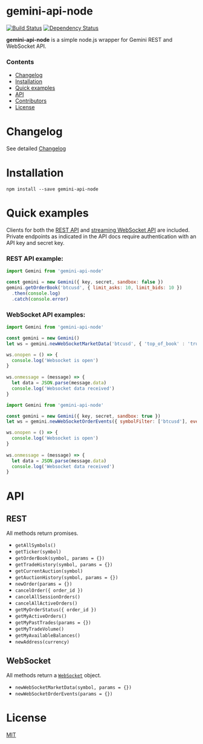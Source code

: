 gemini-api-node
====
[![Build Status](https://travis-ci.com/dutu/gemini-api-node.svg?branch=master)](https://travis-ci.com/dutu/gemini-api-node) [![Dependency Status](https://dependencyci.com/github/dutu/gemini-api-node/badge)](https://dependencyci.com/github/dutu/gemini-api-node) 

**gemini-api-node** is a simple node.js wrapper for Gemini REST and WebSocket API.

### Contents
* [Changelog](#changelog)
* [Installation](#installation)
* [Quick examples](#quick-examples)
* [API](#api)
* [Contributors](#contributors)
* [License](#license)


# Changelog

See detailed [Changelog](CHANGELOG.md)

# Installation

```
npm install --save gemini-api-node
```

# Quick examples

Clients for both the [REST API](https://docs.gemini.com/rest-api/) and
[streaming WebSocket API](https://docs.gemini.com/websocket-api/) are included.
Private endpoints as indicated in the API docs require authentication with an API
key and secret key.

### REST API example:

```js
import Gemini from 'gemini-api-node'

const gemini = new Gemini({ key, secret, sandbox: false })
gemini.getOrderBook('btcusd', { limit_asks: 10, limit_bids: 10 })
  .then(console.log)
  .catch(console.error)
```

### WebSocket API examples:

```js
import Gemini from 'gemini-api-node'

const gemini = new Gemini()
let ws = gemini.newWebSocketMarketData('btcusd', { 'top_of_book' : 'true', 'offers': true })

ws.onopen = () => {
  console.log('Websocket is open')
}
  
ws.onmessage = (message) => {
  let data = JSON.parse(message.data)
  console.log('Websocket data received')
}
```

```js
import Gemini from 'gemini-api-node'

const gemini = new Gemini({ key, secret, sandbox: true })
let ws = gemini.newWebSocketOrderEvents({ symbolFilter: ['btcusd'], eventTypeFilter: ['fill', 'closed']})

ws.onopen = () => {
  console.log('Websocket is open')
}
  
ws.onmessage = (message) => {
  let data = JSON.parse(message.data)
  console.log('Websocket data received')
}
```


# API

## REST
All methods return promises.
* `getAllSymbols()`
* `getTicker(symbol)`
* `getOrderBook(symbol, params = {})`
* `getTradeHistory(symbol, params = {})`
* `getCurrentAuction(symbol)`
* `getAuctionHistory(symbol, params = {})`
* `newOrder(params = {})`
* `cancelOrder({ order_id })`
* `cancelAllSessionOrders()`
* `cancelAllActiveOrders()`
* `getMyOrderStatus({ order_id })`
* `getMyActiveOrders()`
* `getMyPastTrades(params = {})`
* `getMyTradeVolume()`
* `getMyAvailableBalances()`
* `newAddress(currency)`

## WebSocket
All methods return a [`WebSocket`](https://github.com/websockets/ws) object.
* `newWebSocketMarketData(symbol, params = {})`
* `newWebSocketOrderEvents(params = {})`

# License

[MIT](LICENSE)

